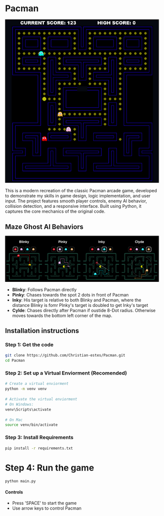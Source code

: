 # Pacman

![game_screenshot](imgs\Pacman_game_photo.png)

This is a modern recreation of the classic Pacman arcade game, developed to demonstrate my skills in game design, logic implementation, and user input. The project features smooth player controls, enemy AI behavior, collision detection, and a responsive interface. Built using Python, it captures the core mechanics of the original code.

## Maze Ghost AI Behaviors

![ghost_mechanics](imgs\info_imgs\ghosts_mechanics.png)

- **Blinky**: Follows Pacman directly
- **Pinky**: Chases towards the spot 2 dots in front of Pacman
- **Inky**: His target is relative to both Blinky and Pacman, where the distance Blinky is fomr PInky's target is doubled to get Inky's target
- **Cylde**: Chases directly after Pacman if oustide 8-Dot radius. Otherwise moves towards the bottom left corner of the map.

## Installation instructions
### Step 1: Get the code
```bash
git clone https://github.com/Christian-estes/Pacman.git
cd Pacman
```

### Step 2: Set up a Virtual Enviorment (Recomended)
```bash
# Create a virtual enviorment
python -m venv venv

# Activate the virtual enviorment
# On Windows:
venv\Scripts\activate

# On Mac
source venv/bin/activate
```

### Step 3: Install Requirements
```bash
pip install -r requirements.txt
```

# Step 4: Run the game
```
python main.py
```


#### Controls
- Press 'SPACE' to start the game
- Use arrow keys to control Pacman
